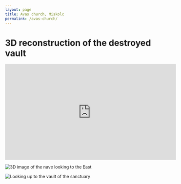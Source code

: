 ```yaml
---
layout: page
title: Avas church, Miskolc
permalink: /avas-church/
---
```


# 3D reconstruction of the destroyed vault

<iframe width="560" height="315" src="https://www.youtube.com/embed/K-jVJdD0Z-w" title="YouTube video player" frameborder="0" allow="accelerometer; autoplay; clipboard-write; encrypted-media; gyroscope; picture-in-picture; web-share" allowfullscreen></iframe>

![3D image of the nave looking to the East](nave.png)

![Looking up to the vault of the sanctuary](vault.png)